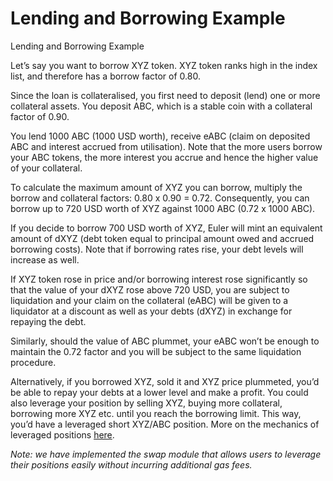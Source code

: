 # Lending and Borrowing Example

Lending and Borrowing Example  


Let’s say you want to borrow XYZ token. XYZ token ranks high in the index list, and therefore has a borrow factor of 0.80.   


Since the loan is collateralised, you first need to deposit \(lend\) one or more collateral assets. You deposit ABC, which is a stable coin with a collateral factor of 0.90.  


You lend 1000 ABC \(1000 USD worth\), receive eABC \(claim on deposited ABC and interest accrued from utilisation\). Note that the more users borrow your ABC tokens, the more interest you accrue and hence the higher value of your collateral.  


To calculate the maximum amount of XYZ you can borrow, multiply the borrow and collateral factors: 0.80 x 0.90 = 0.72. Consequently, you can borrow up to 720 USD worth of XYZ against 1000 ABC \(0.72 x 1000 ABC\).   


If you decide to borrow 700 USD worth of XYZ, Euler will mint an equivalent amount of dXYZ \(debt token equal to principal amount owed and accrued borrowing costs\). Note that if borrowing rates rise, your debt levels will increase as well.   


If XYZ token rose in price and/or borrowing interest rose significantly so that the value of your dXYZ rose above 720 USD, you are subject to liquidation and your claim on the collateral \(eABC\) will be given to a liquidator at a discount as well as your debts \(dXYZ\) in exchange for repaying the debt.   


Similarly, should the value of ABC plummet, your eABC won’t be enough to maintain the 0.72 factor and you will be subject to the same liquidation procedure.  


Alternatively, if you borrowed XYZ, sold it and XYZ price plummeted, you’d be able to repay your debts at a lower level and make a profit. You could also leverage your position by selling XYZ, buying more collateral, borrowing more XYZ etc. until you reach the borrowing limit. This way, you’d have a leveraged short XYZ/ABC position. More on the mechanics of leveraged positions [here](https://medium.com/@Hoytech/82402529c51b).  


_Note: we have implemented the swap module that allows users to leverage their positions easily without incurring additional gas fees._  


